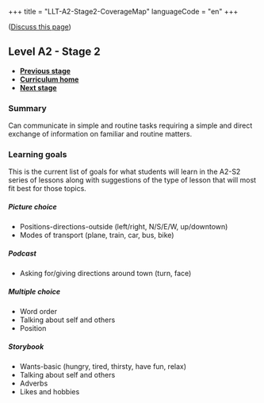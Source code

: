+++
title = "LLT-A2-Stage2-CoverageMap"
languageCode = "en"
+++

([Discuss this page](/en/LLT-A2-Stage2-Talk))

## Level A2 - Stage 2

  - **[Previous stage](/en/LLT-A2-Stage1-CoverageMap)**
  - **[Curriculum home](/group/thelastlanguagetextbook/curriculum)**
  - **[Next stage](/en/LLT-A2-Stage3-CoverageMap)**

### Summary

Can communicate in simple and routine tasks requiring a simple and
direct exchange of information on familiar and routine matters.

### Learning goals

This is the current list of goals for what students will learn in the
A2-S2 series of lessons along with suggestions of the type of lesson
that will most fit best for those topics.

##### Picture choice

  - Positions-directions-outside (left/right, N/S/E/W, up/downtown)
  - Modes of transport (plane, train, car, bus, bike)

##### Podcast

  - Asking for/giving directions around town (turn, face)

##### Multiple choice

  - Word order
  - Talking about self and others
  - Position

##### Storybook

  - Wants-basic (hungry, tired, thirsty, have fun, relax)
  - Talking about self and others
  - Adverbs
  - Likes and hobbies
